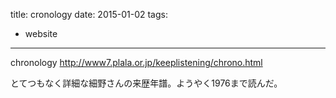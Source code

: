 title: cronology
date: 2015-01-02
tags:
  - website
---

chronology <http://www7.plala.or.jp/keeplistening/chrono.html>

とてつもなく詳細な細野さんの来歴年譜。ようやく1976まで読んだ。